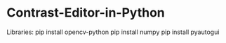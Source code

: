 # Contrast-Editor-in-Python

Libraries:
pip install opencv-python 
pip install numpy 
pip install pyautogui
